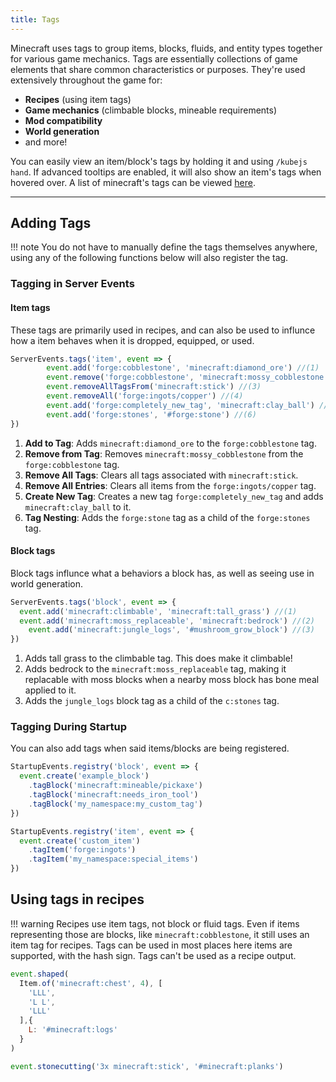 ```yaml
---
title: Tags
---
```


Minecraft uses tags to group items, blocks, fluids, and entity types together for various game mechanics. Tags are essentially collections of game elements that share common characteristics or purposes. They're used extensively throughout the game for: 

- **Recipes** (using item tags)
- **Game mechanics** (climbable blocks, mineable requirements)
- **Mod compatibility**
- **World generation**
- and more!

You can easily view an item/block's tags by holding it and using `/kubejs hand`. If advanced tooltips are enabled, it will also show an item's tags when hovered over. A list of minecraft's tags can be viewed [here](https://minecraft.wiki/w/Tag_(Java_Edition)#List_of_tag_types).

---
## Adding Tags
!!! note
    You do not have to manually define the tags themselves anywhere, using any of the following functions below will also register the tag.
### Tagging in Server Events
#### Item tags 
These tags are primarily used in recipes, and can also be used to influnce how a item behaves when it is dropped, equipped, or used. 
```javascript
ServerEvents.tags('item', event => {
        event.add('forge:cobblestone', 'minecraft:diamond_ore') //(1)
        event.remove('forge:cobblestone', 'minecraft:mossy_cobblestone') //(2)
        event.removeAllTagsFrom('minecraft:stick') //(3)
        event.removeAll('forge:ingots/copper') //(4)
        event.add('forge:completely_new_tag', 'minecraft:clay_ball') //(5)
        event.add('forge:stones', '#forge:stone') //(6)
})
```

1. **Add to Tag**: Adds `minecraft:diamond_ore` to the `forge:cobblestone` tag.  
2. **Remove from Tag**: Removes `minecraft:mossy_cobblestone` from the `forge:cobblestone` tag.  
3. **Remove All Tags**: Clears all tags associated with `minecraft:stick`.  
4. **Remove All Entries**: Clears all items from the `forge:ingots/copper` tag.  
5. **Create New Tag**: Creates a new tag `forge:completely_new_tag` and adds `minecraft:clay_ball` to it.  
6. **Tag Nesting**: Adds the `forge:stone` tag as a child of the `forge:stones` tag.  

#### Block tags
Block tags influnce what a behaviors a block has, as well as seeing use in world generation.
```js
ServerEvents.tags('block', event => {
  event.add('minecraft:climbable', 'minecraft:tall_grass') //(1)
  event.add('minecraft:moss_replaceable', 'minecraft:bedrock') //(2)
    event.add('minecraft:jungle_logs', '#mushroom_grow_block') //(3)
})
```

1. Adds tall grass to the climbable tag. This does make it climbable!
2. Adds bedrock to the `minecraft:moss_replaceable` tag, making it replacable with moss blocks when a nearby moss block has bone meal applied to it. 
3. Adds the `jungle_logs` block tag as a child of the `c:stones` tag. 

### Tagging During Startup 
You can also add tags when said items/blocks are being registered.
```javascript
StartupEvents.registry('block', event => {
  event.create('example_block')
    .tagBlock('minecraft:mineable/pickaxe')
    .tagBlock('minecraft:needs_iron_tool')
    .tagBlock('my_namespace:my_custom_tag')
})

StartupEvents.registry('item', event => {
  event.create('custom_item')
    .tagItem('forge:ingots')
    .tagItem('my_namespace:special_items')
})
```

## Using tags in recipes
!!! warning
    Recipes use item tags, not block or fluid tags. Even if items representing those are blocks, like `minecraft:cobblestone`, it still uses an item tag for recipes.
Tags can be used in most places here items are supported, with the hash sign. Tags can't be used as a recipe output.

```js
event.shaped(
  Item.of('minecraft:chest', 4), [
    'LLL',
    'L L', 
    'LLL'
  ],{
    L: '#minecraft:logs'
  }
)

event.stonecutting('3x minecraft:stick', '#minecraft:planks')

```
